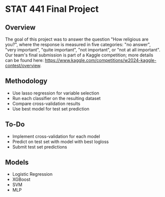 # STAT 441 Final Project

## Overview

The goal of this project was to answer the question "How religious are you?", where the response is measured in five categories: "no answer", "very important", "quite important", "not important", or "not at all important". Our team's final submission is part of a Kaggle competition; more details can be found here: https://www.kaggle.com/competitions/w2024-kaggle-contest/overview.

## Methodology

- Use lasso regression for variable selection
- Run each classifier on the resulting dataset
- Compare cross-validation results
- Use best model for test set prediction

## To-Do

- Implement cross-validation for each model
- Predict on test set with model with best logloss
- Submit test set predictions

## Models

- Logistic Regression
- XGBoost
- SVM
- MLP

